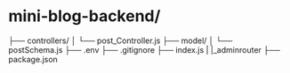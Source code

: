 # mini-blog-backend/

├── controllers/
│ └── post_Controller.js
├── model/
│ └── postSchema.js
├── .env
├── .gitignore
├── index.js
| |\_adminrouter
├── package.json
